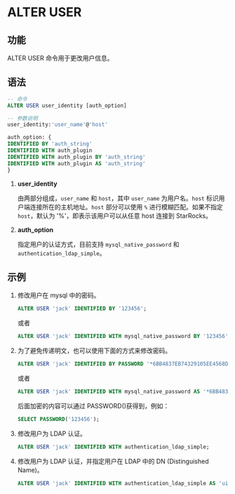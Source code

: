 # ALTER USER

## 功能

ALTER USER 命令用于更改用户信息。

## 语法

```SQL
-- 命令
ALTER USER user_identity [auth_option]

-- 参数说明
user_identity:'user_name'@'host'

auth_option: {
IDENTIFIED BY 'auth_string'
IDENTIFIED WITH auth_plugin
IDENTIFIED WITH auth_plugin BY 'auth_string'
IDENTIFIED WITH auth_plugin AS 'auth_string'
}
```

1. **user_identity**

    由两部分组成，`user_name` 和 `host`，其中 `user_name` 为用户名。`host` 标识用户端连接所在的主机地址。`host` 部分可以使用 `%` 进行模糊匹配。如果不指定 `host`，默认为 '%'，即表示该用户可以从任意 host 连接到 StarRocks。

2. **auth_option**

    指定用户的认证方式，目前支持 `mysql_native_password` 和 `authentication_ldap_simple`。

## 示例

1. 修改用户在 mysql 中的密码。

    ```sql
    ALTER USER 'jack' IDENTIFIED BY '123456';
    ```

    或者

    ```sql
    ALTER USER 'jack' IDENTIFIED WITH mysql_native_password BY '123456';
    ```

2. 为了避免传递明文，也可以使用下面的方式来修改密码。

    ```SQL
    ALTER USER 'jack' IDENTIFIED BY PASSWORD '*6BB4837EB74329105EE4568DDA7DC67ED2CA2AD9';
    ```

    或者

    ```SQL
    ALTER USER 'jack' IDENTIFIED WITH mysql_native_password AS '*6BB4837EB74329105EE4568DDA7DC67ED2CA2AD9';
    ```

    后面加密的内容可以通过 PASSWORD()获得到，例如：

    ```sql
    SELECT PASSWORD('123456');
    ```

3. 修改用户为 LDAP 认证。

    ```SQL
    ALTER USER 'jack' IDENTIFIED WITH authentication_ldap_simple;
    ```

4. 修改用户为 LDAP 认证，并指定用户在 LDAP 中的 DN (Distinguished Name)。

    ```SQL
    ALTER USER 'jack' IDENTIFIED WITH authentication_ldap_simple AS 'uid=jack,ou=company,dc=example,dc=com';
    ```
